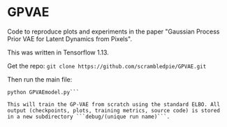 # GPVAE

Code to reproduce plots and experiments in the paper "Gaussian Process Prior VAE for Latent Dynamics from Pixels".

This was written in Tensorflow 1.13.

Get the repo:
```git clone https://github.com/scrambledpie/GPVAE.git```

Then run the main file:
```cd GPVAE 
python GPVAEmodel.py```

This will train the GP-VAE from scratch using the standard ELBO. All output (checkpoints, plots, training metrics, source code) is stored in a new subdirectory ```debug/(unique run name)```.

